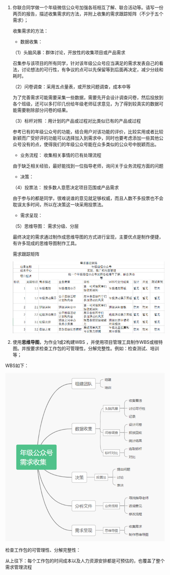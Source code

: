 1. 你联合同学做一个年级微信公众号加强各班相互了解、联合活动等。请写一份两页的报告，描述收集需求的方法，并附上收集的需求跟踪矩阵（不少于五个需求）；

     收集需求的方法：

    - 数据收集：

    （1）头脑风暴：群体讨论，开放性的收集项目或产品需求

    召集参与该项目的所有同学，针对该年级公众号应当满足的需求发表自己的看法，讨论想法的可行性，有争议的点可以先保留等到后面再决定，减少分歧和耗时。

    （2）问卷调查：采用五点量表，或开放问题调查，成本中等

    为了完善需求可能需要采集一些数据，需要先开会设计调查问卷，然后投放到各个班级，还可以多打印几份给年级老师征求意见，为了得到较真实的数据可能需要剔除部分问卷的结果。

    （3）标杆对照 ：用计划的产品或过程对比类似已有的产品或过程

    参考已有的年级公众号的功能，结合用户对该功能的评价，比较实用或者比较新颖而广受好评的功能可以选择加入到需求中，同时也要考虑添加一些其他公众号没有的点，使得我们的年级公众号能在众多类似的公众号中脱颖而出。

    - 业务流程： 收集相关事情的已有处理流程

    由于缺乏相关经验，最好能找到一位指导老师，询问关于业务流程方面的问题

    - 决策：

    （4）投票法： 按多数人意愿决定项目范围或产品需求

    由于参与的都是同学，很难说谁的意见就足够权威，而且人数不多投票也不会耽误太多时间，所以在决策这一块采用投票法。

    - 需求呈现：

    （5）思维导图： 需求分级、分层

    最终决定的需求通过制作成思维导图的方式进行呈现，主要优点是制作便捷，有许多现成的思维导图制作工具。

    

    

    

    需求跟踪矩阵

    ![image-20200616234555396](images/image-20200616234555396.png)

2. 使用**思维导图**，为作业1或2构建WBS ，并使用项目管理工具制作WBS或根特图。并按要求检查工作包的可管理性，分解完整性。例如：检查测试、培训等；

WBS如下：

![image-20200617000425085](images/image-20200617000425085.png)

检查工作包的可管理性、分解完整性：

从上往下：每个工作包的时间成本以及人力资源安排都是可预估的，也覆盖了整个需求管理流程